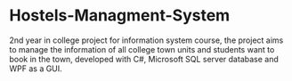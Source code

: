 # Hostels-Managment-System
2nd year in college project for information system course, the project aims to manage the information of all college town units and students want to book in the town, developed with C#, Microsoft SQL server database and WPF as a GUI.
